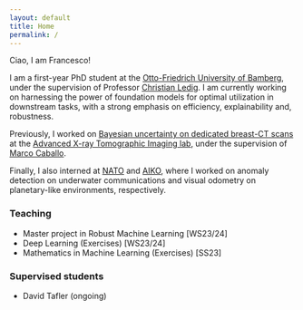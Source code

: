 ```yaml
---
layout: default
title: Home
permalink: /
---
```


Ciao, I am Francesco!

I am a first-year PhD student at the [Otto-Friedrich University of Bamberg][uni-bamberg], under the supervision of Professor [Christian Ledig][cl]. I am currently working on harnessing the power of foundation models for optimal utilization in downstream tasks, with a strong emphasis on efficiency, explainability and, robustness.

Previously, I worked on [Bayesian uncertainty on dedicated breast-CT scans][thesis] at the [Advanced X-ray Tomographic Imaging lab][axti], under the supervision of [Marco Caballo][mc].

Finally, I also interned at [NATO][nato] and [AIKO][aiko], where I worked on anomaly detection on underwater communications and visual odometry on planetary-like environments, respectively.

### Teaching

* Master project in Robust Machine Learning [WS23/24]
* Deep Learning (Exercises) [WS23/24]
* Mathematics in Machine Learning (Exercises) [SS23]

### Supervised students

* David Tafler (ongoing)

[uni-bamberg]: https://www.uni-bamberg.de/en/ai/chair-of-explainable-machine-learning/
[cl]: http://www.christianledig.com/
[thesis]: assets/pdf/SummaryMScThesis.pdf
[axti]: http://axti.radboudimaging.nl/index.php/Home
[mc]: https://scholar.google.com/citations?user=C6l5Es8AAAAJ&hl=en
[fm]: https://scholar.google.com.sg/citations?user=ttbUYiQAAAAJ&hl=en
[nato]: https://www.sto.nato.int/
[aiko]: https://aikospace.com/
